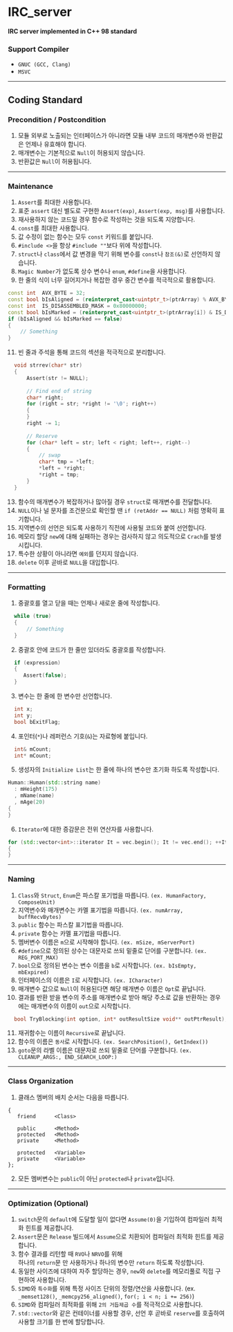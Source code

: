 # IRC_server
**IRC server implemented in C++ 98 standard**

### Support Compiler
- ```GNUC (GCC, Clang)```
- ```MSVC```
***

## Coding Standard
### Precondition / Postcondition
1. 모듈 외부로 노출되는 인터페이스가 아니라면 모듈 내부 코드의 매개변수와 반환값은 언제나 유효해야 합니다.
2. 매개변수는 기본적으로 ```Null```이 허용되지 않습니다.
3. 반환값은 ```Null```이 허용됩니다.
***

### Maintenance
1. ```Assert```를 최대한 사용합니다.
2. 표준 ```assert``` 대신 별도로 구현한 ```Assert(exp)```, ```Assert(exp, msg)```를 사용합니다.
3. 재사용하지 않는 코드일 경우 함수로 작성하는 것을 되도록 지양합니다.
4. ```const```를 최대한 사용합니다.
5. 값 수정이 없는 함수는 모두 ```const``` 키워드를 붙입니다.
6. ```#include <>```을 항상 ```#include ""```보다 위에 작성합니다.
7. ```struct```나 ```class```에서 값 변경을 막기 위해 변수를 ```const```나 ```참조(&)```로 선언하지 않습니다.
8. ```Magic Number```가 없도록 상수 변수나 ```enum```, ```#define```을 사용합니다.
9. 한 줄의 식이 너무 길어지거나 복잡한 경우 중간 변수를 적극적으로 활용합니다.
```cpp
const int  AVX_BYTE = 32;
const bool bIsAligned = (reinterpret_cast<uintptr_t>(ptrArray) % AVX_BYTE) == 0;
const int  IS_DISASSEMBLED_MASK = 0x80000000;
const bool bIsMarked = (reinterpret_cast<uintptr_t>(ptrArray[i]) & IS_DISASSEMBLED_MASK) != 0;
if (bIsAligned && bIsMarked == false)
{
    // Something
}
```
11. 빈 줄과 주석을 통해 코드의 섹션을 적극적으로 분리합니다.
```cpp
  void strrev(char* str)
  {
      Assert(str != NULL);
  
      // Find end of string
      char* right;
      for (right = str; *right != '\0'; right++)
      {
      }
      right -= 1;
  
      // Reserve
      for (char* left = str; left < right; left++, right--)
      {
          // swap
          char* tmp = *left;
          *left = *right;
          *right = tmp;
      }
  }
```  
13. 함수의 매개변수가 복잡하거나 많아질 경우 ```struct```로 매개변수를 전달합니다.
14. ```NULL```이나 널 문자를 조건문으로 확인할 땐 ```if (retAddr == NULL)``` 처럼 명확히 표기합니다.
15. 지역변수의 선언은 되도록 사용하기 직전에 사용될 코드와 붙여 선언합니다.
16. 메모리 할당 ```new```에 대해 실패하는 경우는 검사하지 않고 의도적으로 ```Crach```를 발생시킵니다.
17. 특수한 상황이 아니라면 ```예외```를 던지지 않습니다.
18. ```delete``` 이후 곧바로 ```NULL```을 대입합니다.
***

### Formatting
1. 중괄호를 열고 닫을 때는 언제나 새로운 줄에 작성합니다.
```cpp
  while (true)
  {
      // Something
  }
```
2. 중괄호 안에 코드가 한 줄만 있더라도 중괄호를 작성합니다.
```cpp
  if (expression)
  {
     Assert(false);
  }
```
3. 변수는 한 줄에 한 변수만 선언합니다.
```cpp
  int x;
  int y;
  bool bExitFlag;
```
4. 포인터(```*```)나 레퍼런스 기호(```&```)는 자료형에 붙입니다.
```cpp
  int& mCount;
  int* mCount;
```
5. 생성자의 ```Initialize List```는 한 줄에 하나의 변수만 초기화 하도록 작성합니다.
```cpp
Human::Human(std::string name)
  : mHeight(175)
  , mName(name)
  , mAge(20)
{
}
```
6. ```Iterator```에 대한 증감문은 전위 연산자를 사용합니다.
```cpp
for (std::vector<int>::iterator It = vec.begin(); It != vec.end(); ++It)
{
}
```
***

### Naming
1. ```Class```와 ```Struct```, ```Enum```은 파스칼 포기법을 따릅니다. ```(ex. HumanFactory, ComposeUnit)```
2. 지역변수와 매개변수는 카멜 표기법을 따릅니다. ```(ex. numArray, buffRecvBytes)```
3. ```public``` 함수는 파스칼 표기법을 따릅니다.
4. ```private``` 함수는 카멜 표기법을 따릅니다.
5. 멤버변수 이름은 ```m```으로 시작해야 합니다. ```(ex. mSize, mServerPort)```
6. ```#define```으로 정의된 상수는 대문자로 쓰되 밑줄로 단어를 구분합니다. ```(ex. REG_PORT_MAX)```
7. ```bool```으로 정의된 변수는 변수 이름을 ```b```로 시작합니다. ```(ex. bIsEmpty, mbExpired)```
8. 인터페이스의 이름은 ```I```로 시작합니다. ```(ex. ICharacter)```
9. 매개변수 값으로 ```Null```이 허용된다면 해당 매개변수 이름은 ```Opt```로 끝납니다.
10. 결과를 반환 받을 변수의 주소를 매개변수로 받아 해당 주소로 값을 반환하는 경우에는 매개변수의 이름이 ```out```으로 시작합니다.
```cpp
  bool TryBlocking(int option, int* outResultSize void** outPtrResult);
```
11. 재귀함수는 이름이 ```Recursive```로 끝납니다.
12. 함수의 이름은 ```동사```로 시작합니다. ```(ex. SearchPosition(), GetIndex())```  
13. ```goto```문의 라벨 이름은 대문자로 쓰되 밑줄로 단어를 구분합니다. ```(ex. CLEANUP_ARGS:, END_SEARCH_LOOP:)``` 
***

### Class Organization
1. 클래스 멤버의 배치 순서는 다음을 따릅니다.
  ```
  {
     friend      <Class>

     public      <Method>
     protected   <Method>
     private     <Method>

     protected   <Variable>
     private     <Variable>
  };
  ```
2. 모든 멤버변수는 ```public```이 아닌 ```protected```나 ```private```입니다.
***

### Optimization (Optional)
1. ```switch```문의 ```default```에 도달할 일이 없다면 ```Assume(0)```을 기입하여 컴파일러 최적화 힌트를 제공합니다.
2. ```Assert```문은 ```Release``` 빌드에서 ```Assume```으로 치환되어 컴파일러 최적화 힌트를 제공합니다.
3. 함수 결과를 리턴할 때 ```RVO```나 ```NRVO```를 위해   
   하나의 ```return```문 만 사용하거나 하나의 변수만 ```return``` 하도록 작성합니다.
4. 동일한 사이즈에 대하여 자주 할당하는 경우, ```new```와 ```delete```를 메모리풀로 직접 구현하여 사용합니다.
5. ```SIMD```와 ```특수화```를 위해 특정 사이즈 단위의 정렬/연산을 사용합니다. (ex. ```_memset128()```, ```_memcpy256_aligned()```, ```for(; i < n; i += 256)```)
6. ```SIMD```와 컴파일러 최적화를 위해 ```2의 거듭제곱 수```를 적극적으로 사용합니다.
7. ```std::vector```와 같은 컨테이너를 사용할 경우, 선언 후 곧바로 ```reserve```를 호출하여 사용할 크기를 한 번에 할당합니다.
